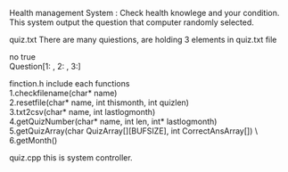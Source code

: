 Health management System : Check health knowlege and your condition.
This system output the question that computer randomly selected.

quiz.txt
There are many quiestions, are holding 3 elements in quiz.txt file

no true \
Question[1: , 2: , 3:]

finction.h
include each functions \
1.checkfilename(char* name) \
2.resetfile(char* name, int thismonth, int quizlen) \
3.txt2csv(char* name, int lastlogmonth) \
4.getQuizNumber(char* name, int len, int* lastlogmonth) \
5.getQuizArray(char QuizArray[][BUFSIZE], int CorrectAnsArray[]) \ 
6.getMonth()


quiz.cpp
this is system controller.
